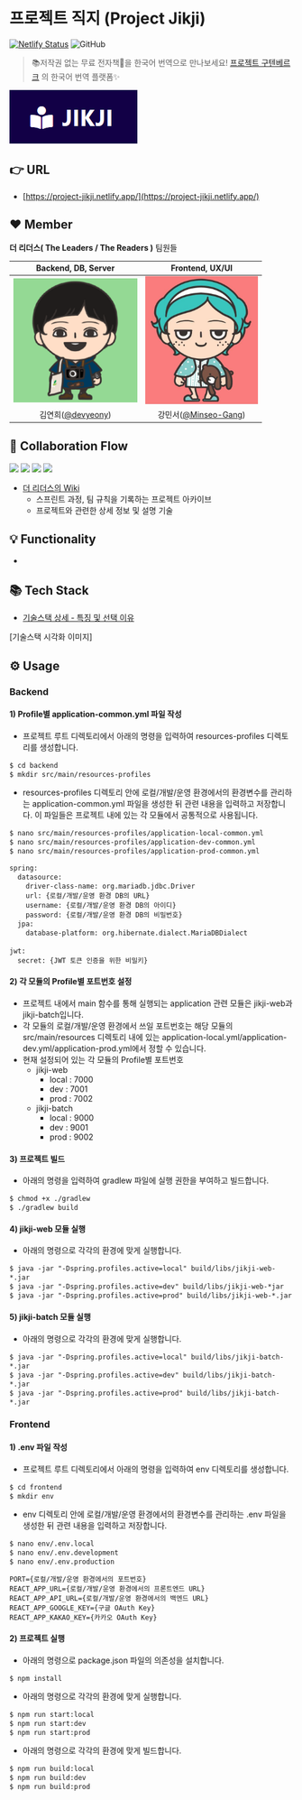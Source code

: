 # 프로젝트 직지 (Project Jikji) 
[![Netlify Status](https://api.netlify.com/api/v1/badges/ef3dde4b-9ed2-4942-b1c8-44e93cb8ac97/deploy-status)](https://app.netlify.com/sites/project-jikji/deploys) ![GitHub](https://img.shields.io/github/license/devyeony/project-jikji?color=blue)
> 📚저작권 없는 무료 전자책📖을 한국어 번역으로 만나보세요! [프로젝트 구텐베르크](https://www.gutenberg.org/) 의 한국어 번역 플랫폼✨

<img src="https://raw.githubusercontent.com/devyeony/project-jikji/main/.github/IMAGE/wiki/main/logo.png">
     
## 👉 URL

- [https://project-jikji.netlify.app/](https://project-jikji.netlify.app/)

## ❤️ Member
**더 리더스( The Leaders / The Readers )** 팀원들

|Backend, DB, Server|Frontend, UX/UI|
|:---:|:---:|
|<img src="https://raw.githubusercontent.com/devyeony/project-jikji/main/.github/IMAGE/wiki/main/devyeony_img.png" width="220px">|<img src="https://raw.githubusercontent.com/devyeony/project-jikji/main/.github/IMAGE/wiki/main/Minseo_img.jpg" width="200px">|
|김연희([@devyeony](https://github.com/devyeony))|강민서([@Minseo-Gang](https://github.com/Minseo-Gang))|

## 🤝 Collaboration Flow
<a href="https://github.com/devyeony/project-jikji/issues?q=is%3Aissue+is%3Aopen"><img src="https://img.shields.io/github/issues-raw/devyeony/project-jikji?color=gree"></a>
<a href="https://github.com/devyeony/project-jikji/issues?q=is%3Aissue+is%3Aclosed"><img src="https://img.shields.io/github/issues-closed-raw/devyeony/project-jikji?color=red"></a>
<a href="https://github.com/devyeony/project-jikji/pulls?q=is%3Apr+is%3Aopen"><img src="https://img.shields.io/github/issues-pr-raw/devyeony/project-jikji?color=gree"></a>
<a href="https://github.com/devyeony/project-jikji/pulls?q=is%3Apr+is%3Aclosed"><img src="https://img.shields.io/github/issues-pr-closed-raw/devyeony/project-jikji?color=red"></a>
- [더 리더스의 Wiki](https://github.com/devyeony/project-jikji/wiki) 
    - 스프린트 과정, 팀 규칙을 기록하는 프로젝트 아카이브
    - 프로젝트와 관련한 상세 정보 및 설명 기술

## 💡 Functionality

- 

## 📚 Tech Stack

- [기술스택 상세 - 특징 및 선택 이유](https://github.com/devyeony/project-jikji/wiki/Tech-Stack)  

[기술스택 시각화 이미지]

## ⚙️ Usage

### Backend
#### 1) Profile별 application-common.yml 파일 작성
- 프로젝트 루트 디렉토리에서 아래의 명령을 입력하여 resources-profiles 디렉토리를 생성합니다.
```
$ cd backend
$ mkdir src/main/resources-profiles
```
- resources-profiles 디렉토리 안에 로컬/개발/운영 환경에서의 환경변수를 관리하는 application-common.yml 파일을 생성한 뒤 관련 내용을 입력하고 저장합니다. 이 파일들은 프로젝트 내에 있는 각 모듈에서 공통적으로 사용됩니다.
```
$ nano src/main/resources-profiles/application-local-common.yml
$ nano src/main/resources-profiles/application-dev-common.yml
$ nano src/main/resources-profiles/application-prod-common.yml
```
```
spring:
  datasource:
    driver-class-name: org.mariadb.jdbc.Driver
    url: {로컬/개발/운영 환경 DB의 URL}
    username: {로컬/개발/운영 환경 DB의 아이디}
    password: {로컬/개발/운영 환경 DB의 비밀번호}
  jpa:
    database-platform: org.hibernate.dialect.MariaDBDialect

jwt:
  secret: {JWT 토큰 인증을 위한 비밀키}
```
#### 2) 각 모듈의 Profile별 포트번호 설정
- 프로젝트 내에서 main 함수를 통해 실행되는 application 관련 모듈은 jikji-web과 jikji-batch입니다.
- 각 모듈의 로컬/개발/운영 환경에서 쓰일 포트번호는 해당 모듈의 src/main/resources 디렉토리 내에 있는 application-local.yml/application-dev.yml/application-prod.yml에서 정할 수 있습니다. 
- 현재 설정되어 있는 각 모듈의 Profile별 포트번호
  - jikji-web
    - local : 7000
    - dev : 7001
    - prod : 7002
  - jikji-batch
    - local : 9000
    - dev : 9001
    - prod : 9002

#### 3) 프로젝트 빌드
- 아래의 명령을 입력하여 gradlew 파일에 실행 권한을 부여하고 빌드합니다.
```
$ chmod +x ./gradlew
$ ./gradlew build
```
#### 4) jikji-web 모듈 실행
- 아래의 명령으로 각각의 환경에 맞게 실행합니다.
```
$ java -jar "-Dspring.profiles.active=local" build/libs/jikji-web-*.jar
$ java -jar "-Dspring.profiles.active=dev" build/libs/jikji-web-*jar
$ java -jar "-Dspring.profiles.active=prod" build/libs/jikji-web-*.jar
```
#### 5) jikji-batch 모듈 실행
- 아래의 명령으로 각각의 환경에 맞게 실행합니다.
```
$ java -jar "-Dspring.profiles.active=local" build/libs/jikji-batch-*.jar
$ java -jar "-Dspring.profiles.active=dev" build/libs/jikji-batch-*.jar
$ java -jar "-Dspring.profiles.active=prod" build/libs/jikji-batch-*.jar
```

### Frontend
#### 1) .env 파일 작성
- 프로젝트 루트 디렉토리에서 아래의 명령을 입력하여 env 디렉토리를 생성합니다.
```
$ cd frontend
$ mkdir env
```
- env 디렉토리 안에 로컬/개발/운영 환경에서의 환경변수를 관리하는 .env 파일을 생성한 뒤 관련 내용을 입력하고 저장합니다.
```
$ nano env/.env.local
$ nano env/.env.development
$ nano env/.env.production
```
```
PORT={로컬/개발/운영 환경에서의 포트번호}
REACT_APP_URL={로컬/개발/운영 환경에서의 프론트엔드 URL}
REACT_APP_API_URL={로컬/개발/운영 환경에서의 백엔드 URL}
REACT_APP_GOOGLE_KEY={구글 OAuth Key}
REACT_APP_KAKAO_KEY={카카오 OAuth Key}
```
#### 2) 프로젝트 실행
- 아래의 명령으로 package.json 파일의 의존성을 설치합니다.
```
$ npm install
```
- 아래의 명령으로 각각의 환경에 맞게 실행합니다.
```
$ npm run start:local
$ npm run start:dev
$ npm run start:prod
```
- 아래의 명령으로 각각의 환경에 맞게 빌드합니다.
```
$ npm run build:local
$ npm run build:dev
$ npm run build:prod
```
